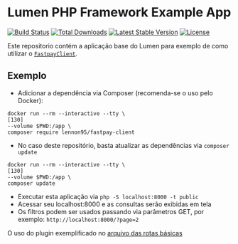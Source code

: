 # Lumen PHP Framework Example App

[![Build Status](https://travis-ci.org/laravel/lumen-framework.svg)](https://travis-ci.org/laravel/lumen-framework)
[![Total Downloads](https://img.shields.io/packagist/dt/laravel/framework)](https://packagist.org/packages/laravel/lumen-framework)
[![Latest Stable Version](https://img.shields.io/packagist/v/laravel/framework)](https://packagist.org/packages/laravel/lumen-framework)
[![License](https://img.shields.io/packagist/l/laravel/framework)](https://packagist.org/packages/laravel/lumen-framework)

Este repositorio contém a aplicação base do Lumen para exemplo de como utilizar o [`FastpayClient`](https://github.com/Lennon95/FastpayClient/).
## Exemplo
* Adicionar a dependência via Composer (recomenda-se o uso pelo Docker):
```
docker run --rm --interactive --tty \                                                                          [130]
--volume $PWD:/app \
composer require lennon95/fastpay-client
```
* No caso deste repositório, basta atualizar as dependências via `composer update` 
```
docker run --rm --interactive --tty \                                                                          [130]
--volume $PWD:/app \
composer update
```
* Executar esta aplicação via `php -S localhost:8000 -t public`
* Acessar seu localhost:8000 e as consultas serão exibidas em tela
* Os filtros podem ser usados passando via parâmetros GET, por exemplo:
`http://localhost:8000/?page=2`

O uso do plugin exemplificado no [arquivo das rotas básicas](routes/web.php#L26)

